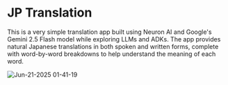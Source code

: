 # JP Translation

This is a very simple translation app built using Neuron AI and Google's Gemini 2.5 Flash model while exploring LLMs and ADKs. 
The app provides natural Japanese translations in both spoken and written forms, complete with word-by-word breakdowns to help understand the meaning of each word.


![Jun-21-2025 01-41-19](https://github.com/user-attachments/assets/f140df4b-0fda-40bb-b7ac-2b6cae61e02f)
